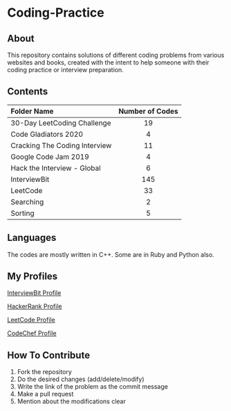 
# Coding-Practice

## About

This repository contains solutions of different coding problems from various websites and books, created with the intent to help someone with their coding practice or interview preparation.

## Contents

| Folder Name | Number of Codes |
|    :---     |      :---:      |
| 30-Day LeetCoding Challenge | 19 |
| Code Gladiators 2020 | 4 |
| Cracking The Coding Interview | 11 |
| Google Code Jam 2019 | 4 |
| Hack the Interview - Global | 6 |
| InterviewBit | 145 |
| LeetCode | 33 |
| Searching | 2 |
| Sorting | 5 |

## Languages

The codes are mostly written in C++. Some are in Ruby and Python also.

## My Profiles

[InterviewBit Profile](https://www.interviewbit.com/profile/rajan-pandey)

[HackerRank Profile](https://www.hackerrank.com/RajanPandey)

[LeetCode Profile](https://leetcode.com/rkpandey/)

[CodeChef Profile](https://www.codechef.com/users/rkpandey)

## How To Contribute

1. Fork the repository 
2. Do the desired changes (add/delete/modify)
3. Write the link of the problem as the commit message
4. Make a pull request
5. Mention about the modifications clear